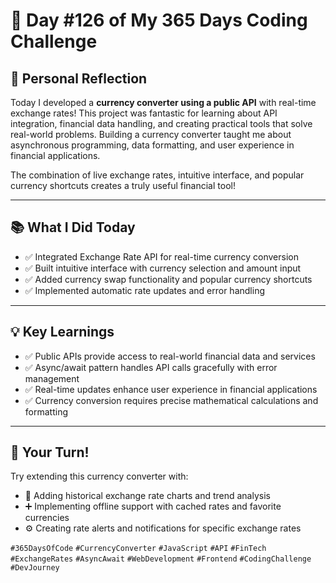 # 🎯 Day #126 of My 365 Days Coding Challenge

## 💭 Personal Reflection

Today I developed a **currency converter using a public API** with real-time exchange rates! This project was fantastic for learning about API integration, financial data handling, and creating practical tools that solve real-world problems. Building a currency converter taught me about asynchronous programming, data formatting, and user experience in financial applications.

The combination of live exchange rates, intuitive interface, and popular currency shortcuts creates a truly useful financial tool!

---

## 📚 What I Did Today

* ✅ Integrated Exchange Rate API for real-time currency conversion  
* ✅ Built intuitive interface with currency selection and amount input  
* ✅ Added currency swap functionality and popular currency shortcuts  
* ✅ Implemented automatic rate updates and error handling  

---

## 💡 Key Learnings

* ✅ Public APIs provide access to real-world financial data and services  
* ✅ Async/await pattern handles API calls gracefully with error management  
* ✅ Real-time updates enhance user experience in financial applications  
* ✅ Currency conversion requires precise mathematical calculations and formatting  

---

## 🚀 Your Turn!

Try extending this currency converter with:

* 🧩 Adding historical exchange rate charts and trend analysis  
* ➕ Implementing offline support with cached rates and favorite currencies  
* ⚙️ Creating rate alerts and notifications for specific exchange rates  

`#365DaysOfCode` `#CurrencyConverter` `#JavaScript` `#API` `#FinTech` `#ExchangeRates` `#AsyncAwait` `#WebDevelopment` `#Frontend` `#CodingChallenge` `#DevJourney`